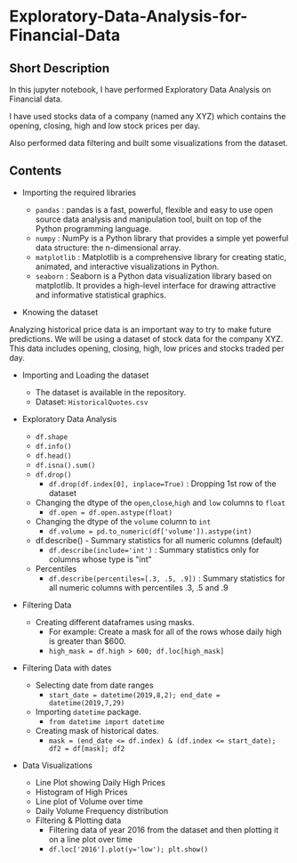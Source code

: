 # Exploratory-Data-Analysis-for-Financial-Data

## Short Description
In this jupyter notebook, I have performed Exploratory Data Analysis on Financial data.

I have used stocks data of a company (named any XYZ) which contains the opening, closing, high and low stock prices per day.

Also performed data filtering and built some visualizations from the dataset.

## Contents

  - Importing the required libraries
    - `pandas` : pandas is a fast, powerful, flexible and easy to use open source data analysis and manipulation tool,
built on top of the Python programming language.
    - `numpy` : NumPy is a Python library that provides a simple yet powerful data structure: the n-dimensional array.
    - `matplotlib` : Matplotlib is a comprehensive library for creating static, animated, and interactive visualizations in Python.
    - `seaborn` : Seaborn is a Python data visualization library based on matplotlib. It provides a high-level interface for drawing attractive and informative statistical graphics.
    
  - Knowing the dataset
  
  Analyzing historical price data is an important way to try to make future predictions. We will be using a dataset of stock data for the company XYZ. This data includes opening, closing, high, low prices and stocks traded per day.
  
  - Importing and Loading the dataset
    - The dataset is available in the repository.
    - Dataset: `HistoricalQuotes.csv`
        
  - Exploratory Data Analysis
    - `df.shape`
    - `df.info()`
    - `df.head()`
    - `df.isna().sum()`
    - `df.drop()`
      - `df.drop(df.index[0], inplace=True)` : Dropping 1st row of the dataset
    - Changing the dtype of the `open`,`close`,`high` and `low` columns to `float`
      - `df.open = df.open.astype(float)`
    - Changing the dtype of the `volume` column to `int`
      - `df.volume = pd.to_numeric(df['volume']).astype(int)`
    - df.describe() - Summary statistics for all numeric columns (default)
      - `df.describe(include='int')` : Summary statistics only for columns whose type is "int"
    - Percentiles
      - `df.describe(percentiles=[.3, .5, .9])` : Summary statistics for all numeric columns with percentiles .3, .5 and .9
  
  - Filtering Data 
    - Creating different dataframes using masks.
      - For example: Create a mask for all of the rows whose daily high is greater than $600.
      - `high_mask = df.high > 600; df.loc[high_mask]`
  
  - Filtering Data with dates
    - Selecting date from date ranges
      - `start_date = datetime(2019,8,2); end_date =  datetime(2019,7,29)`
    - Importing `datetime` package.
      - `from datetime import datetime`
    - Creating mask of historical dates.
      - `mask = (end_date <= df.index) & (df.index <= start_date); df2 = df[mask]; df2`
    
  - Data Visualizations
    - Line Plot showing Daily High Prices
    - Histogram of High Prices
    - Line plot of Volume over time
    - Daily Volume Frequency distribution
    - Filtering & Plotting data
      - Filtering data of year 2016 from the dataset and then plotting it on a line plot over time
      - `df.loc['2016'].plot(y='low'); plt.show()`

